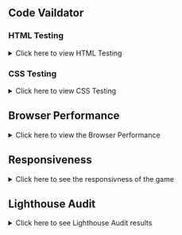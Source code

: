 ## Code Vaildator 

### HTML Testing
<details>
<summary> Click here to view HTML Testing</summary>

| Page | Errors                                           | Changes Made                                   |
| ---- | ------------------------------------------------ | ---------------------------------------------- |
| HTML | ![Before](assets/images/testing/html-before.png) | ![After](assets/images/testing/html-after.png) |

</details>

### CSS Testing

<details>
<summary> Click here to view CSS Testing</summary>

| Page | Errors                                          | Changes Made                                  |
| ---- | ----------------------------------------------- | --------------------------------------------- |
| CSS  | ![Before](assets/images/testing/css-before.png) | ![After](assets/images/testing/css-after.png) |
</details>

## Browser Performance
<details>

<summary>Click here to view the Browser Performance</summary>

| Browser         | Screenshots                                           |
| --------------- | ----------------------------------------------------- |
| Google Chrome   | ![Google Chrome](assets/images/testing/chrome.png)    |
| Mozilla Firefox | ![Mozilla Firefox](assets/images/testing/firefox.png) |
| Brave           | ![Brave](assets/images/testing/brave.png)             |
| Microsoft Edge  | ![Microsoft Edge](assets/images/testing/ms.png)       |
</details>

## Responsiveness 

<details>
<summary> Click here to see the responsivness of the game </summary>

| Device | Screenshot                                             |
| ------ | ------------------------------------------------------ |
| Mobile | ![Mobile Screenshot](assets/images/testing/mobile.png) |
| Tablet | ![Tablet Screenshot](assets/images/testing/tablet.png) |
| Laptop | ![Laptop Screenshot](assets/images/testing/laptop.png) |
</details>

## Lighthouse Audit

<details>
<summary> Click here to see Lighthouse Audit results</summary>

| Device  | Screenshot                                                     | Changes Made    |
| ------- | -------------------------------------------------------------- | --------------- |
| Desktop | ![Desktop Audit](assets/images/testing/lighthouse-desktop.png) | No changes made |
| Mobile  | ![Mobile Audit](assets/images/testing/lighthouse-mobile.png)   | No changes made |
</details>